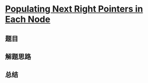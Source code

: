 # [Populating Next Right Pointers in Each Node](https://leetcode.com/problems/populating-next-right-pointers-in-each-node/)

## 题目


## 解题思路


## 总结


